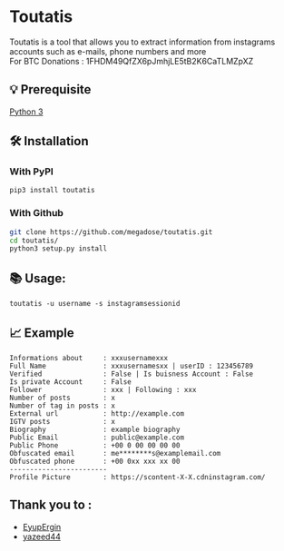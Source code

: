 # Toutatis
Toutatis is a tool that allows you to extract information from instagrams accounts such as e-mails, phone numbers and more </br>
For BTC Donations : 1FHDM49QfZX6pJmhjLE5tB2K6CaTLMZpXZ
## 💡 Prerequisite
[Python 3](https://www.python.org/downloads/release/python-370/)

## 🛠️ Installation
### With PyPI

```pip3 install toutatis```

### With Github

```bash
git clone https://github.com/megadose/toutatis.git
cd toutatis/
python3 setup.py install
```

## 📚 Usage:

```
toutatis -u username -s instagramsessionid
```
## 📈 Example

```
Informations about     : xxxusernamexxx
Full Name              : xxxusernamesxx | userID : 123456789
Verified               : False | Is buisness Account : False
Is private Account     : False
Follower               : xxx | Following : xxx
Number of posts        : x
Number of tag in posts : x
External url           : http://example.com
IGTV posts             : x
Biography              : example biography
Public Email           : public@example.com
Public Phone           : +00 0 00 00 00 00
Obfuscated email       : me********s@examplemail.com
Obfuscated phone       : +00 0xx xxx xx 00
------------------------
Profile Picture        : https://scontent-X-X.cdninstagram.com/
```


## Thank you to :

- [EyupErgin](https://github.com/eyupergin)
- [yazeed44](https://github.com/yazeed44)
